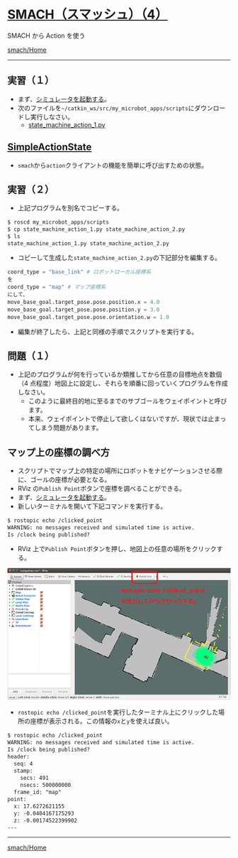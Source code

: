 # [SMACH（スマッシュ）（4）](http://wiki.ros.org/smach)

SMACH から Action を使う

[smach/Home](Home.md)

---

## 実習（１）

- まず、[シミュレータを起動する](../stage_simulator/stage_simulator_01.md)。
- 次のファイルを`~/catkin_ws/src/my_microbot_apps/scripts`にダウンロードし実行しなさい。
  - [state_machine_action_1.py](https://raw.githubusercontent.com/KMiyawaki/lectures/master/ros/smach/state_machine_action_1.py)

## [SimpleActionState](http://wiki.ros.org/smach/Tutorials/Calling%20Actions)

- `smach`から`action`クライアントの機能を簡単に呼び出すための状態。

## 実習（２）

- 上記プログラムを別名でコピーする。

```shell
$ roscd my_microbot_apps/scripts
$ cp state_machine_action_1.py state_machine_action_2.py
$ ls
state_machine_action_1.py state_machine_action_2.py
```

- コピーして生成した`state_machine_action_2.py`の下記部分を編集する。

```python
coord_type = "base_link" # ロボットローカル座標系
を
coord_type = "map" # マップ座標系
にして、
move_base_goal.target_pose.pose.position.x = 4.0
move_base_goal.target_pose.pose.position.y = 3.0
move_base_goal.target_pose.pose.orientation.w = 1.0
```

- 編集が終了したら、上記と同様の手順でスクリプトを実行する。

## 問題（１）

- 上記のプログラムが何を行っているか類推してから任意の目標地点を数個（4 点程度）地図上に設定し、それらを順番に回っていくプログラムを作成しなさい。
  - このように最終目的地に至るまでのサブゴールをウェイポイントと呼びます。
  - 本来、ウェイポイントで停止して欲しくはないですが、現状では止まってしまう問題があります。

## マップ上の座標の調べ方

- スクリプトでマップ上の特定の場所にロボットをナビゲーションさせる際に、ゴールの座標が必要となる。
- RViz の`Publish Point`ボタンで座標を調べることができる。
- まず、[シミュレータを起動する](../stage_simulator/stage_simulator_01.md)。
- 新しいターミナルを開いて下記コマンドを実行する。

```shell
$ rostopic echo /clicked_point
WARNING: no messages received and simulated time is active.
Is /clock being published?
```

- RViz 上で`Publish Point`ボタンを押し、地図上の任意の場所をクリックする。

![2018-11-10_17-12-28.png](2018-11-10_17-12-28.png)

- `rostopic echo /clicked_point`を実行したターミナル上にクリックした場所の座標が表示される。この情報の`x`と`y`を使えば良い。

```shell
$ rostopic echo /clicked_point
WARNING: no messages received and simulated time is active.
Is /clock being published?
header:
  seq: 4
  stamp:
    secs: 491
    nsecs: 500000000
  frame_id: "map"
point:
  x: 17.6272621155
  y: -0.0404167175293
  z: -0.00174522399902
---
```

---

[smach/Home](Home.md)
